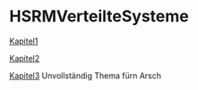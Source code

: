 # HSRMVerteilteSysteme

[Kapitel1](1.Einführung.md)

[Kapitel2](2.Netzwerkprogrammierung.md)

[Kapitel3](3.3.%20Remote%20Procedure%20Calls.md)
Unvollständig Thema fürn Arsch